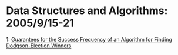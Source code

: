 # Data Structures and Algorithms: 2005/9/15-21  
1: [Guarantees for the Success Frequency of an Algorithm for Finding  Dodgson-Election Winners](https://doi.org/10.48550/arXiv.cs/0509061)  